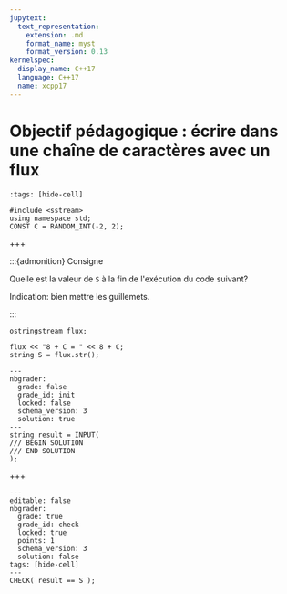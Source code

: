 ```yaml
---
jupytext:
  text_representation:
    extension: .md
    format_name: myst
    format_version: 0.13
kernelspec:
  display_name: C++17
  language: C++17
  name: xcpp17
---
```


# Objectif pédagogique : écrire dans une chaîne de caractères avec un flux

```{code-cell}
:tags: [hide-cell]

#include <sstream>
using namespace std;
CONST C = RANDOM_INT(-2, 2);
```

+++

:::{admonition} Consigne

Quelle est la valeur de `S` à la fin de l'exécution du code suivant?

Indication: bien mettre les guillemets.

:::

```{code-cell}
ostringstream flux;

flux << "8 + C = " << 8 + C;
string S = flux.str();
```

```{code-cell}
---
nbgrader:
  grade: false
  grade_id: init
  locked: false
  schema_version: 3
  solution: true
---
string result = INPUT(
/// BEGIN SOLUTION
/// END SOLUTION
);
```

+++

```{code-cell}
---
editable: false
nbgrader:
  grade: true
  grade_id: check
  locked: true
  points: 1
  schema_version: 3
  solution: false
tags: [hide-cell]
---
CHECK( result == S );
```

